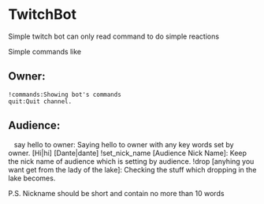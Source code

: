 # TwitchBot
Simple twitch bot can only read command to do simple reactions

Simple commands like

## Owner:

    !commands:Showing bot's commands
    quit:Quit channel.
    
## Audience:
    
    say hello to owner: Saying hello to owner with any key words set by owner. [Hi|hi] [Dante|dante]
    !set_nick_name [Audience Nick Name]: Keep the nick name of audience which is setting by audience.
    !drop [anyhing you want get from the lady of the lake]: Checking the stuff which dropping in the lake becomes.
     
P.S. Nickname should be short and contain no more than 10 words
